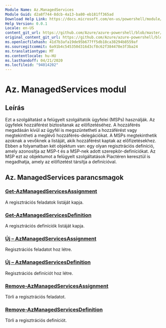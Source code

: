 ```yaml
---
Module Name: Az.ManagedServices
Module Guid: d2a8f744-8dcb-4a13-ba80-eb181ff365ad
Download Help Link: https://docs.microsoft.com/en-us/powershell/module/az.managedservices
Help Version: 0.0.1
Locale: en-US
content_git_url: https://github.com/Azure/azure-powershell/blob/master/src/ManagedServices/ManagedServices/help/Az.ManagedServices.md
original_content_git_url: https://github.com/Azure/azure-powershell/blob/master/src/ManagedServices/ManagedServices/help/Az.ManagedServices.md
ms.openlocfilehash: 41d7b3afa19de95b677ff5db18ca38294b8559af
ms.sourcegitcommit: 6a91b4c545350d316d3cf8c62f384478e3f3ba24
ms.translationtype: MT
ms.contentlocale: hu-HU
ms.lasthandoff: 04/21/2020
ms.locfileid: "94014202"
---
```

# Az. ManagedServices modul
## Leírás
Ezt a szolgáltatást a felügyelt szolgáltatók ügyfelei (MSPs) használják. Az ügyfelek hozzáférést biztosítanak az előfizetéséhez. A hozzáférés megadásán kívül az ügyfél is megszüntetheti a hozzáférést vagy megtekintheti a meglévő hozzáférés-delegációkat. A MSPs megtekinthetik azoknak a vevőknek a listáját, akik hozzáférést kaptak az előfizetésekhez. Ebben a folyamatban két objektum van: egy olyan regisztrációs definíció, amely azonosítja az MSP-t és a MSP-nek adott szerepkör-definíciókat. Az MSP ezt az objektumot a felügyelt szolgáltatások Piactéren keresztül is megadhatja, amely az előfizetést társítja a definícióval.

## Az. ManagedServices parancsmagok
### [Get-AzManagedServicesAssignment](Get-AzManagedServicesAssignment.md)
A regisztrációs feladatok listáját kapja.

### [Get-AzManagedServicesDefinition](Get-AzManagedServicesDefinition.md)
A regisztrációs definíciók listáját kapja.

### [Új – AzManagedServicesAssignment](New-AzManagedServicesAssignment.md)
Regisztrációs feladatot hoz létre.

### [Új – AzManagedServicesDefinition](New-AzManagedServicesDefinition.md)
Regisztrációs definíciót hoz létre.

### [Remove-AzManagedServicesAssignment](Remove-AzManagedServicesAssignment.md)
Törli a regisztrációs feladatot.

### [Remove-AzManagedServicesDefinition](Remove-AzManagedServicesDefinition.md)
Törli a regisztrációs definíciót.

